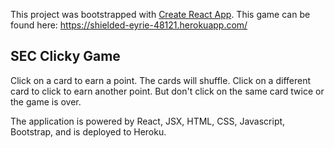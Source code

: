 This project was bootstrapped with [Create React App](https://github.com/facebook/create-react-app).
This game can be found here: https://shielded-eyrie-48121.herokuapp.com/

## SEC Clicky Game

Click on a card to earn a point.  The cards will shuffle.  Click on a different card to click to earn another point.  But don't click on the same card twice or the game is over.   

The application is powered by React, JSX, HTML, CSS, Javascript, Bootstrap, and is deployed to Heroku.
